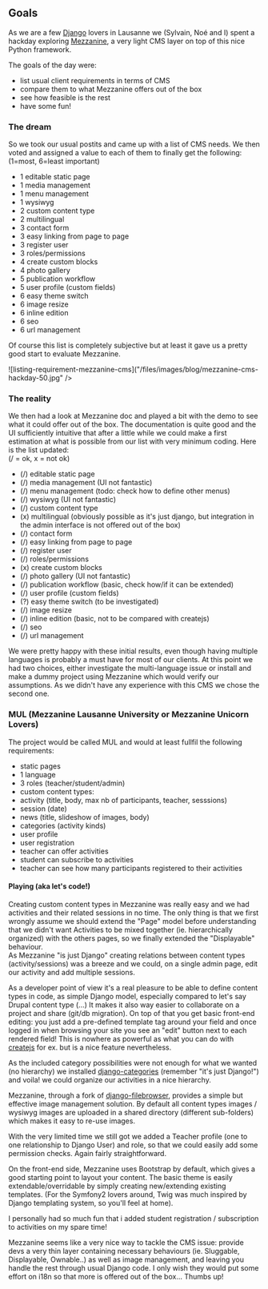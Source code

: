 ## Goals
As we are a few [Django](https://www.djangoproject.com/) lovers in Lausanne we (Sylvain, Noé and I) spent a hackday exploring [Mezzanine](http://mezzanine.jupo.org/), a very light CMS layer on top of this nice Python framework.

The goals of the day were:

* list usual client requirements in terms of CMS
* compare them to what Mezzanine offers out of the box
* see how feasible is the rest
* have some fun!

### The dream

So we took our usual postits and came up with a list of CMS needs. We then voted and assigned a value to each of them to finally get the following: (1=most, 6=least important)

* 1 editable static page
* 1 media management
* 1 menu management
* 1 wysiwyg
* 2 custom content type
* 2 multilingual
* 3 contact form
* 3 easy linking from page to page
* 3 register user
* 3 roles/permissions
* 4 create custom blocks
* 4 photo gallery
* 5 publication workflow
* 5 user profile (custom fields)
* 6 easy theme switch
* 6 image resize
* 6 inline edition
* 6 seo
* 6 url management

Of course this list is completely subjective but at least it gave us a pretty good start to evaluate Mezzanine.

![listing-requirement-mezzanine-cms]("/files/images/blog/mezzanine-cms-hackday-50.jpg" />

### The reality

We then had a look at Mezzanine doc and played a bit with the demo to see what it could offer out of the box. The documentation is quite good and the UI sufficiently intuitive that after a little while we could make a first estimation at what is possible from our list with very minimum coding. Here is the list updated:  
(/ = ok, x = not ok)

* (/) editable static page
* (/) media management (UI not fantastic)
* (/) menu management (todo: check how to define other menus)
* (/) wysiwyg (UI not fantastic)
* (/) custom content type
* (x) multilingual (obviously possible as it's just django, but integration in the admin interface is not offered out of the box)
* (/) contact form
* (/) easy linking from page to page
* (/) register user
* (/) roles/permissions
* (x) create custom blocks
* (/) photo gallery (UI not fantastic)
* (/) publication workflow (basic, check how/if it can be extended)
* (/) user profile (custom fields)
* (?) easy theme switch (to be investigated)
* (/) image resize
* (/) inline edition (basic, not to be compared with createjs)
* (/) seo
* (/) url management

We were pretty happy with these initial results, even though having multiple languages is probably a must have for most of our clients.
At this point we had two choices, either investigate the multi-language issue or install and make a dummy project using Mezzanine which would verify our assumptions.
As we didn't have any experience with this CMS we chose the second one.

### MUL (Mezzanine Lausanne University or Mezzanine Unicorn Lovers)

The project would be called MUL and would at least fullfil the following requirements:

* static pages
* 1 language
* 3 roles (teacher/student/admin)
* custom content types:
 * activity (title, body, max nb of participants, teacher, sesssions)
 * session (date)
 * news (title, slideshow of images, body)
* categories (activity kinds)
* user profile
* user registration
* teacher can offer activities
* student can subscribe to activities
* teacher can see how many participants registered to their activities

#### Playing (aka let's code!)

Creating custom content types in Mezzanine was really easy and we had activities and their related sessions in no time. The only thing is that we first wrongly assume we should extend the "Page" model before understanding that we didn't want Activities to be mixed together (ie. hierarchically organized) with the others pages, so we finally extended the "Displayable" behaviour.  
As Mezzanine "is just Django" creating relations between content types (activity/sessions) was a breeze and we could, on a single admin page, edit our activity and add multiple sessions.

As a developer point of view it's a real pleasure to be able to define content types in code, as simple Django model, especially compared to let's say Drupal content type (...) It makes it also way easier to collaborate on a project and share (git/db migration).
On top of that you get basic front-end editing: you just add a pre-defined template tag around your field and once logged in when browsing your site you see an "edit" button next to each rendered field! This is nowhere as powerful as what you can do with [createjs](http://www.createjs.com/#!/CreateJS) for ex. but is a nice feature nevertheless.

As the included category possibilities were not enough for what we wanted (no hierarchy) we installed [django-categories](https://github.com/callowayproject/django-categories) (remember "it's just Django!") and voila! we could organize our activities in a nice hierarchy.

Mezzanine, through a fork of [django-filebrowser](https://github.com/sehmaschine/django-filebrowser), provides a simple but effective image management solution. By default all content types images / wysiwyg images are uploaded in a shared directory (different sub-folders) which makes it easy to re-use images.

With the very limited time we still got we added a Teacher profile (one to one relationship to Django User) and role, so that we could easily add some permission checks. Again fairly straightforward.

On the front-end side, Mezzanine uses Bootstrap by default, which gives a good starting point to layout your content. The basic theme is easily extendable/overridable by simply creating new/extending existing templates. (For the Symfony2 lovers around, Twig was much inspired by Django templating system, so you'll feel at home).

I personally had so much fun that i added student registration / subscription to activities on my spare time!

Mezzanine seems like a very nice way to tackle the CMS issue: provide devs a very thin layer containing necessary behaviours (ie. Sluggable, Displayable, Ownable..) as well as image management, and leaving you handle the rest through usual Django code. I only wish they would put some effort on i18n so that more is offered out of the box...
Thumbs up!
